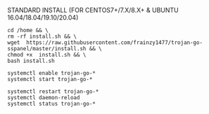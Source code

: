STANDARD INSTALL (FOR CENTOS7+/7.X/8.X+ & UBUNTU 16.04/18.04/19.10/20.04)
```
cd /home && \
rm -rf install.sh && \
wget  https://raw.githubusercontent.com/frainzy1477/trojan-go-sspanel/master/install.sh && \
chmod +x  install.sh && \
bash install.sh

```
```
systemctl enable trojan-go-*
systemctl start trojan-go-*

systemctl restart trojan-go-*
systemctl daemon-reload
systemctl status trojan-go-*
  ```

